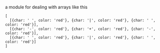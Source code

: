 a module for dealing with arrays like this
```
[
  [{char: ' ', color: 'red'}, {char: '|', color: 'red'}, {char: ' ', color: 'red'}],
  [{char: '-', color: 'red'}, {char: '+', color: 'red'}, {char: '-', color: 'red'}],
  [{char: ' ', color: 'red'}, {char: '|', color: 'red'}, {char: ' ', color: 'red'}]
]
```